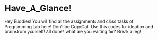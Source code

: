 # Have_A_Glance!
Hey Buddies!
You will find all the assignments and class tasks of Programming Lab here!
Don't be CopyCat. Use this codes for ideation and brainstrom yourself! 
All done? what are you waiting for? Break a leg!
